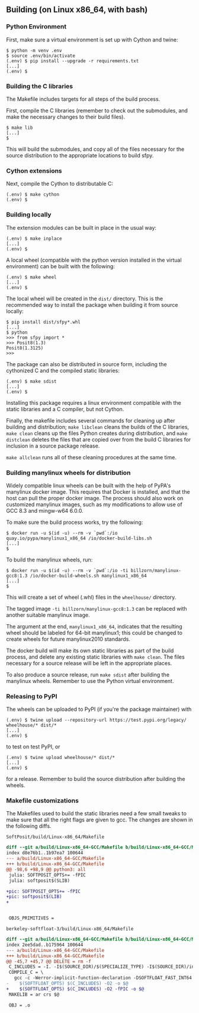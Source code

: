 ## Building (on Linux x86_64, with bash)

### Python Environment
First, make sure a virtual environment is set up with Cython and twine:

```
$ python -m venv .env
$ source .env/bin/activate
(.env) $ pip install --upgrade -r requirements.txt
[...]
(.env) $
```

### Building the C libraries
The Makefile includes targets for all steps of the build process.

First, compile the C libraries (remember to check out the submodules,
and make the necessary changes to their build files).

```
$ make lib
[...]
$
```

This will build the submodules, and copy all of the files necessary for
the source distribution to the appropriate locations to build sfpy.

### Cython extensions
Next, compile the Cython to distributable C:

```
(.env) $ make cython
(.env) $
```

### Building locally
The extension modules can be built in place in the usual way:

```
(.env) $ make inplace
[...]
(.env) $
```

A local wheel (compatible with the python version installed in the virtual
environment) can be built with the following:

```
(.env) $ make wheel
[...]
(.env) $
```

The local wheel will be created in the `dist/` directory. This is the recommended
way to install the package when building it from source locally:

```
$ pip install dist/sfpy*.whl
[...]
$ python
>>> from sfpy import *
>>> Posit8(1.3)
Posit8(1.3125)
>>>
```

The package can also be distributed in source form, including the cythonized
C and the compiled static libraries:

```
(.env) $ make sdist
[...]
(.env) $
```

Installing this package requires a linux environment compatible with the
static libraries and a C compiler, but not Cython.

Finally, the makefile includes several commands for cleaning up after building
and distribution; `make libclean` cleans the builds of the C libraries,
`make clean` cleans up the files Python creates during distribution,
and `make distclean` deletes the files that are copied over from the build
C libraries for inclusion in a source package release.

`make allclean` runs all of these cleaning procedures at the same time.

### Building manylinux wheels for distribution
Widely compatible linux wheels can be built with the help of PyPA's manylinux
docker image. This requires that Docker is installed, and that the host can pull
the proper docker image. The process should also work on customized manylinux
images, such as my modifications to allow use of GCC 8.3 and mingw-w64 6.0.0.

To make sure the build process works, try the following:

```
$ docker run -u $(id -u) --rm -v `pwd`:/io quay.io/pypa/manylinux1_x86_64 /io/docker-build-libs.sh
[...]
$
```

To build the manylinux wheels, run:

```
$ docker run -u $(id -u) --rm -v `pwd`:/io -ti billzorn/manylinux-gcc8:1.3 /io/docker-build-wheels.sh manylinux1_x86_64
[...]
$
```

This will create a set of wheel (.whl) files in the `wheelhouse/` directory.

The tagged image `-ti billzorn/manylinux-gcc8:1.3` can be replaced with another suitable manylinux image.

The argument at the end, `manylinux1_x86_64`, indicates that the resulting wheel should be labeled for 64-bit manylinux1;
this could be changed to create wheels for future manylinux2010 standards.

The docker build will make its own static libraries as part of the build process,
and delete any existing static libraries with `make clean`. The files necessary for a source release
will be left in the appropriate places.

To also produce a source release, run `make sdist` after building the manylinux wheels.
Remember to use the Python virtual environment.

### Releasing to PyPI
The wheels can be uploaded to PyPI (if you're the package maintainer) with

```
(.env) $ twine upload --repository-url https://test.pypi.org/legacy/ wheelhouse/* dist/*
[...]
(.env) $
```

to test on test PyPI, or

```
(.env) $ twine upload wheelhouse/* dist/*
[...]
(.env) $
```

for a release. Remember to build the source distribution after building the wheels.

### Makefile customizations
The Makefiles used to build the static libraries need a few small tweaks to
make sure that all the right flags are given to gcc. The changes are shown
in the following diffs.

`SoftPosit/build/Linux-x86_64/Makefile`

```diff
diff --git a/build/Linux-x86_64-GCC/Makefile b/build/Linux-x86_64-GCC/Makefile
index d8e76b1..1b97ea7 100644
--- a/build/Linux-x86_64-GCC/Makefile
+++ b/build/Linux-x86_64-GCC/Makefile
@@ -98,6 +98,9 @@ python3: all
 julia: SOFTPOSIT_OPTS+= -fPIC
 julia: softposit$(SLIB)

+pic: SOFTPOSIT_OPTS+= -fPIC
+pic: softposit$(LIB)
+


 OBJS_PRIMITIVES =
```

`berkeley-softfloat-3/build/Linux-x86_64/Makefile`

```diff
diff --git a/build/Linux-x86_64-GCC/Makefile b/build/Linux-x86_64-GCC/Makefile
index 2ee5dad..b175964 100644
--- a/build/Linux-x86_64-GCC/Makefile
+++ b/build/Linux-x86_64-GCC/Makefile
@@ -45,7 +45,7 @@ DELETE = rm -f
 C_INCLUDES = -I. -I$(SOURCE_DIR)/$(SPECIALIZE_TYPE) -I$(SOURCE_DIR)/include
 COMPILE_C = \
   gcc -c -Werror-implicit-function-declaration -DSOFTFLOAT_FAST_INT64 \
-    $(SOFTFLOAT_OPTS) $(C_INCLUDES) -O2 -o $@
+    $(SOFTFLOAT_OPTS) $(C_INCLUDES) -O2 -fPIC -o $@
 MAKELIB = ar crs $@

 OBJ = .o
```
